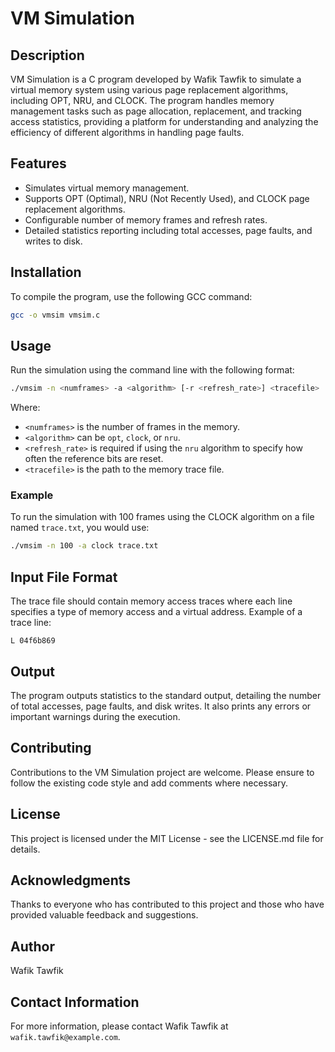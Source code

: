 # VM Simulation

## Description
VM Simulation is a C program developed by Wafik Tawfik to simulate a virtual memory system using various page replacement algorithms, including OPT, NRU, and CLOCK. The program handles memory management tasks such as page allocation, replacement, and tracking access statistics, providing a platform for understanding and analyzing the efficiency of different algorithms in handling page faults.

## Features
- Simulates virtual memory management.
- Supports OPT (Optimal), NRU (Not Recently Used), and CLOCK page replacement algorithms.
- Configurable number of memory frames and refresh rates.
- Detailed statistics reporting including total accesses, page faults, and writes to disk.

## Installation
To compile the program, use the following GCC command:
```bash
gcc -o vmsim vmsim.c
```

## Usage
Run the simulation using the command line with the following format:
```bash
./vmsim -n <numframes> -a <algorithm> [-r <refresh_rate>] <tracefile>
```
Where:
- `<numframes>` is the number of frames in the memory.
- `<algorithm>` can be `opt`, `clock`, or `nru`.
- `<refresh_rate>` is required if using the `nru` algorithm to specify how often the reference bits are reset.
- `<tracefile>` is the path to the memory trace file.

### Example
To run the simulation with 100 frames using the CLOCK algorithm on a file named `trace.txt`, you would use:
```bash
./vmsim -n 100 -a clock trace.txt
```

## Input File Format
The trace file should contain memory access traces where each line specifies a type of memory access and a virtual address. Example of a trace line:
```
L 04f6b869
```

## Output
The program outputs statistics to the standard output, detailing the number of total accesses, page faults, and disk writes. It also prints any errors or important warnings during the execution.

## Contributing
Contributions to the VM Simulation project are welcome. Please ensure to follow the existing code style and add comments where necessary.

## License
This project is licensed under the MIT License - see the LICENSE.md file for details.

## Acknowledgments
Thanks to everyone who has contributed to this project and those who have provided valuable feedback and suggestions.

## Author
Wafik Tawfik

## Contact Information
For more information, please contact Wafik Tawfik at `wafik.tawfik@example.com`.
```
